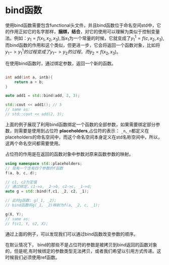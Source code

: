 # bind函数



使用bind函数需要包含functional头文件，并且bind函数位于命名空间std中，它的作用正如它的名字那样，**捆绑，结合**，对它的使用可以理解为类似于控制变量法。例如：$y_1 = f(x_1,x_2,x_3)$,当$x_1$为一个常量的时候，它就变成了$y_1^1=f(c, x_2, x_3)$,而bind函数的作用和这个类似，但更进一步，它会将返回一个函数对象，比如将$y_1->y_1^1的过程变成了y_1->y_2的过程，而y_2=f(x_2,x_3)$。

在使用bind函数时，通过绑定参数，返回一个新的函数。

```cpp

int add(int a, intb){
    return a + b;
}

auto add1 = std::bind(add, 2, 3);

std::cout << add1(); // 5
// same as:
// std::cout << add(2, 3);

```

上面的例子展现了利用bind函数绑定一个函数的全部参数，如果需要绑定部分参数，则需要是使用到占位符 **placeholders**,占位符的表示： `_n`,`_n`都定义在placeholders的命名空间中，而这个命名空间本身定义在std名称空间中，所以，这两个命名空间都需要使用。

占位符的作用是在返回的函数对象中参数对原来函数参数的映射。

```cpp
using namespace std::placeholders;
// 现有一个含有四个参数的f函数
f(a, b, c, d);

// c1, c2为定值
// 通过绑定，c1->a, _2->b, c2->c, _1->d;
auto g = std::bind(f,c1, _2, c2, _1);

// 此时g函数: g(_1, _2);
// bind函数将g(_1, _2)映射为f(a, _2, c, _1);

g(X, Y);
// same as:
// f(c1, Y, c2, X);
```

通过上面的例子，可以发现我们可以通过bind函数改变参数的顺序。

在默认情况下， bind的那些不是占位符的参数是被拷贝到bind返回的函数对象的，但是呢,有时候绑定的参数类型无法拷贝，或者我们希望以引用方式传递。这时候我们必须使用ref函数。